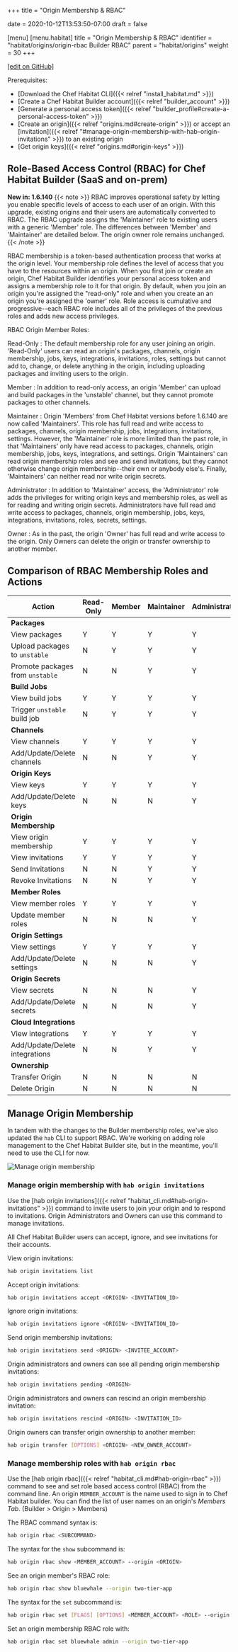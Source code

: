 +++
title = "Origin Membership & RBAC"

date = 2020-10-12T13:53:50-07:00
draft = false

[menu]
  [menu.habitat]
    title = "Origin Membership & RBAC"
    identifier = "habitat/origins/origin-rbac Builder RBAC"
    parent = "habitat/origins"
    weight = 30
+++

[\[edit on GitHub\]](https://github.com/habitat-sh/habitat/blob/master/components/docs-chef-io/content/habitat/builder-rbac.md)

Prerequisites:

- [Download the Chef Habitat CLI]({{< relref "install_habitat.md" >}})
- [Create a Chef Habitat Builder account]({{< relref "builder_account" >}})
- [Generate a personal access token]({{< relref "builder_profile#create-a-personal-access-token" >}})
- [Create an origin]({{< relref "origins.md#create-origin" >}}) or accept an [invitation]({{< relref "#manage-origin-membership-with-hab-origin-invitations" >}}) to an existing origin
- [Get origin keys]({{< relref "origins.md#origin-keys" >}})

## Role-Based Access Control (RBAC) for Chef Habitat Builder (SaaS and on-prem)

**New in: 1.6.140**
{{< note >}}
RBAC improves operational safety by letting you enable specific levels of access to each user of an origin. With this upgrade, existing origins and their users are automatically converted to RBAC. The RBAC upgrade assigns the 'Maintainer' role to existing users with a generic 'Member' role. The differences between 'Member' and 'Maintainer' are detailed below. The origin owner role remains unchanged.
{{< /note >}}

RBAC membership is a token-based authentication process that works at the origin level. Your membership role defines the level of access that you have to the resources within an origin. When you first join or create an origin, Chef Habitat Builder identifies your personal access token and assigns a membership role to it for that origin. By default, when you join an origin you're assigned the "read-only" role and when you create an an origin you're assigned the 'owner' role. Role access is cumulative and progressive--each RBAC role includes all of the privileges of the previous roles and adds new access privileges.

RBAC Origin Member Roles:

Read-Only
: The default membership role for any user joining an origin. 'Read-Only' users can read an origin's packages, channels, origin membership, jobs, keys, integrations, invitations, roles, settings but cannot add to, change, or delete anything in the origin, including uploading packages and inviting users to the origin.

Member
: In addition to read-only access, an origin 'Member' can upload and build packages in the 'unstable' channel, but they cannot promote packages to other channels.

Maintainer
: Origin 'Members' from Chef Habitat versions before 1.6.140 are now called 'Maintainers'. This role has full read and write access to packages, channels, origin membership, jobs, integrations, invitations, settings. However, the 'Maintainer' role is more limited than the past role, in that 'Maintainers' only have read access to packages, channels, origin membership, jobs, keys, integrations, and settings. Origin 'Maintainers' can read origin membership roles and see and send invitations, but they cannot otherwise change origin membership--their own or anybody else's. Finally, 'Maintainers' can neither read nor write origin secrets.

Administrator
: In addition to 'Maintainer' access, the 'Administrator' role adds the privileges for writing origin keys and membership roles, as well as for reading and writing origin secrets. Administrators have full read and write access to packages, channels, origin membership, jobs, keys, integrations, invitations, roles, secrets, settings.

Owner
: As in the past, the origin 'Owner' has full read and write access to the origin. Only Owners can delete the origin or transfer ownership to another member.

## Comparison of RBAC Membership Roles and Actions

| Action | Read-Only | Member | Maintainer | Administrator | Owner |
|---------|-------|-------|-------|-------|-------|
| **Packages** |
| View packages | Y | Y | Y | Y | Y |
| Upload packages to `unstable` | N | Y | Y | Y | Y |
| Promote packages from `unstable` | N | N | Y | Y | Y |
| **Build Jobs** |
| View build jobs | Y | Y | Y | Y | Y |
| Trigger `unstable` build job | N | Y | Y | Y | Y |
| **Channels** |
| View channels | Y | Y | Y | Y | Y |
| Add/Update/Delete channels | N | N | Y | Y | Y |
| **Origin Keys** |
| View keys | Y | Y | Y | Y | Y |
| Add/Update/Delete keys | N | N | N | Y | Y |
| **Origin Membership** |
| View origin membership | Y | Y | Y | Y | Y |
| View invitations | Y | Y | Y | Y | Y |
| Send Invitations | N | N | Y | Y | Y |
| Revoke Invitations | N | N | Y | Y | Y |
| **Member Roles** |
| View member roles | Y | Y | Y | Y | Y |
| Update member roles | N | N | N | Y | Y |
| **Origin Settings** |
| View settings | Y | Y | Y | Y | Y |
| Add/Update/Delete settings | N | N | N | Y | Y |
| **Origin Secrets** |
| View secrets | N | N | N | Y | Y |
| Add/Update/Delete secrets | N | N | N | Y | Y |
| **Cloud Integrations** |
| View integrations | Y | Y | Y | Y | Y |
| Add/Update/Delete integrations | N | N | Y | Y | Y |
| **Ownership** |
| Transfer Origin | N | N | N | N | Y |
| Delete Origin | N | N | N | N | Y |

## Manage Origin Membership

In tandem with the changes to the Builder membership roles, we've also updated the `hab` CLI to support RBAC. We're working on adding role management to the Chef Habitat Builder site, but in the meantime, you'll need to use the CLI for now.

![Manage origin membership](/images/habitat/origin-members.png)

### Manage origin membership with `hab origin invitations`

Use the [hab origin invitations]({{< relref "habitat_cli.md#hab-origin-invitations" >}}) command to invite users to join your origin and to respond to invitations. Origin Administrators and Owners can use this command to manage invitations.

All Chef Habitat Builder users can accept, ignore, and see invitations for their accounts.

View origin invitations:

```bash
hab origin invitations list
```

Accept origin invitations:

```bash
hab origin invitations accept <ORIGIN> <INVITATION_ID>
```

Ignore origin invitations:

```bash
hab origin invitations ignore <ORIGIN> <INVITATION_ID>
```

Send origin membership invitations:

```bash
hab origin invitations send <ORIGIN> <INVITEE_ACCOUNT>
```

Origin administrators and owners can see all pending origin membership invitations:

```bash
hab origin invitations pending <ORIGIN>
```

Origin administrators and owners can rescind an origin membership invitation:

```bash
hab origin invitations rescind <ORIGIN> <INVITATION_ID>
```

Origin owners can transfer origin ownership to another member:

```bash
hab origin transfer [OPTIONS] <ORIGIN> <NEW_OWNER_ACCOUNT>
```

### Manage membership roles with `hab origin rbac`

Use the [hab origin rbac]({{< relref "habitat_cli.md#hab-origin-rbac" >}}) command to see and set role based access control (RBAC) from the command line.
An origin `MEMBER_ACCOUNT` is the name used to sign in to Chef Habitat builder. You can find the list of user names on an origin's _Members Tab_. (Builder > Origin > Members)

The RBAC command syntax is:

```bash
hab origin rbac <SUBCOMMAND>
```

The syntax for the `show` subcommand is:

```bash
hab origin rbac show <MEMBER_ACCOUNT> --origin <ORIGIN>
```

See an origin member's RBAC role:

```bash
hab origin rbac show bluewhale --origin two-tier-app
```

The syntax for the `set` subcommand is:

```bash
hab origin rbac set [FLAGS] [OPTIONS] <MEMBER_ACCOUNT> <ROLE> --origin <ORIGIN>
```

Set an origin membership RBAC role with:

```bash
hab origin rbac set bluewhale admin --origin two-tier-app
```
